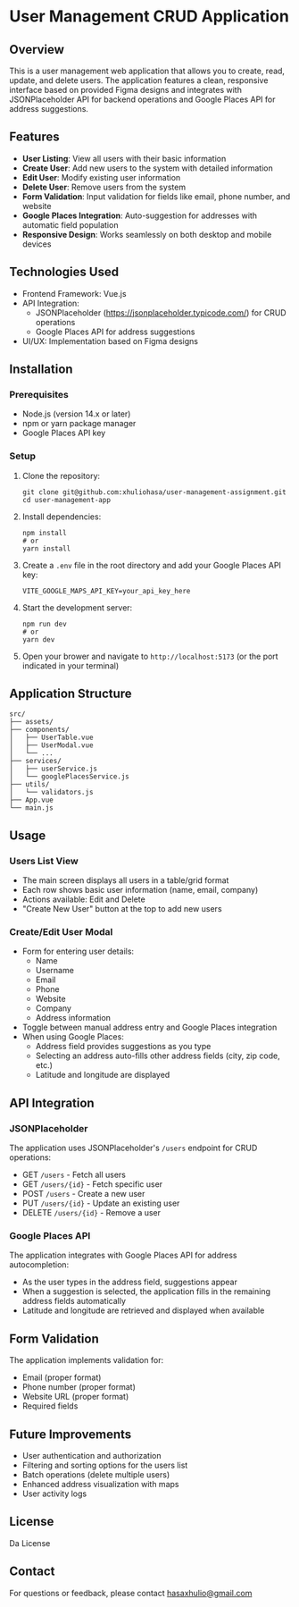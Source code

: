 # User Management CRUD Application

## Overview

This is a user management web application that allows you to create, read, update, and delete users. The application features a clean, responsive interface based on provided Figma designs and integrates with JSONPlaceholder API for backend operations and Google Places API for address suggestions.

## Features

- **User Listing**: View all users with their basic information
- **Create User**: Add new users to the system with detailed information
- **Edit User**: Modify existing user information
- **Delete User**: Remove users from the system
- **Form Validation**: Input validation for fields like email, phone number, and website
- **Google Places Integration**: Auto-suggestion for addresses with automatic field population
- **Responsive Design**: Works seamlessly on both desktop and mobile devices

## Technologies Used

- Frontend Framework: Vue.js
- API Integration:
  - JSONPlaceholder (https://jsonplaceholder.typicode.com/) for CRUD operations
  - Google Places API for address suggestions
- UI/UX: Implementation based on Figma designs

## Installation

### Prerequisites

- Node.js (version 14.x or later)
- npm or yarn package manager
- Google Places API key

### Setup

1. Clone the repository:

   ```
   git clone git@github.com:xhuliohasa/user-management-assignment.git
   cd user-management-app
   ```

2. Install dependencies:

   ```
   npm install
   # or
   yarn install
   ```

3. Create a `.env` file in the root directory and add your Google Places API key:

   ```
   VITE_GOOGLE_MAPS_API_KEY=your_api_key_here
   ```

4. Start the development server:

   ```
   npm run dev
   # or
   yarn dev
   ```

5. Open your brower and navigate to `http://localhost:5173` (or the port indicated in your terminal)

## Application Structure

```
src/
├── assets/
├── components/
│   ├── UserTable.vue
│   ├── UserModal.vue
│   └── ...
├── services/
│   ├── userService.js
│   └── googlePlacesService.js
├── utils/
│   └── validators.js
├── App.vue
└── main.js
```

## Usage

### Users List View

- The main screen displays all users in a table/grid format
- Each row shows basic user information (name, email, company)
- Actions available: Edit and Delete
- "Create New User" button at the top to add new users

### Create/Edit User Modal

- Form for entering user details:
  - Name
  - Username
  - Email
  - Phone
  - Website
  - Company
  - Address information
- Toggle between manual address entry and Google Places integration
- When using Google Places:
  - Address field provides suggestions as you type
  - Selecting an address auto-fills other address fields (city, zip code, etc.)
  - Latitude and longitude are displayed

## API Integration

### JSONPlaceholder

The application uses JSONPlaceholder's `/users` endpoint for CRUD operations:

- GET `/users` - Fetch all users
- GET `/users/{id}` - Fetch specific user
- POST `/users` - Create a new user
- PUT `/users/{id}` - Update an existing user
- DELETE `/users/{id}` - Remove a user

### Google Places API

The application integrates with Google Places API for address autocompletion:

- As the user types in the address field, suggestions appear
- When a suggestion is selected, the application fills in the remaining address fields automatically
- Latitude and longitude are retrieved and displayed when available

## Form Validation

The application implements validation for:

- Email (proper format)
- Phone number (proper format)
- Website URL (proper format)
- Required fields

## Future Improvements

- User authentication and authorization
- Filtering and sorting options for the users list
- Batch operations (delete multiple users)
- Enhanced address visualization with maps
- User activity logs

## License

Da License

## Contact

For questions or feedback, please contact hasaxhulio@gmail.com
